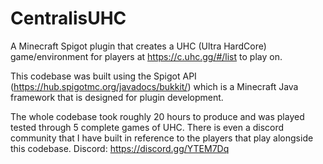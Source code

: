 # CentralisUHC
A Minecraft Spigot plugin that creates a UHC (Ultra HardCore) game/environment for players at https://c.uhc.gg/#/list to play on.

This codebase was built using the Spigot API (https://hub.spigotmc.org/javadocs/bukkit/) which is a Minecraft Java framework that is designed for plugin development.

The whole codebase took roughly 20 hours to produce and was played tested through 5 complete games of UHC. There is even a discord community that I have built in reference to the players that play alongside this codebase. Discord: https://discord.gg/YTEM7Dq
